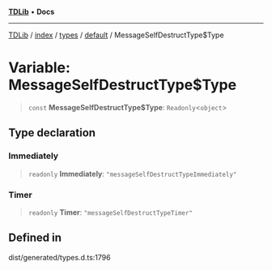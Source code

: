 [**TDLib**](../../../../../../README.md) • **Docs**

***

[TDLib](../../../../../../modules.md) / [index](../../../../../README.md) / [types](../../../README.md) / [default](../README.md) / MessageSelfDestructType$Type

# Variable: MessageSelfDestructType$Type

> `const` **MessageSelfDestructType$Type**: `Readonly`\<`object`\>

## Type declaration

### Immediately

> `readonly` **Immediately**: `"messageSelfDestructTypeImmediately"`

### Timer

> `readonly` **Timer**: `"messageSelfDestructTypeTimer"`

## Defined in

dist/generated/types.d.ts:1796

